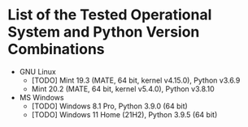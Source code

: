 # List of the Tested Operational System and Python Version Combinations

* GNU Linux
  * [TODO] Mint 19.3 (MATE, 64 bit, kernel v4.15.0), Python v3.6.9
  * Mint 20.2 (MATE, 64 bit, kernel v5.4.0), Python v3.8.10
* MS Windows
  * [TODO] Windows 8.1 Pro, Python 3.9.0 (64 bit)
  * [TODO] Windows 11 Home (21H2), Python 3.9.5 (64 bit)
